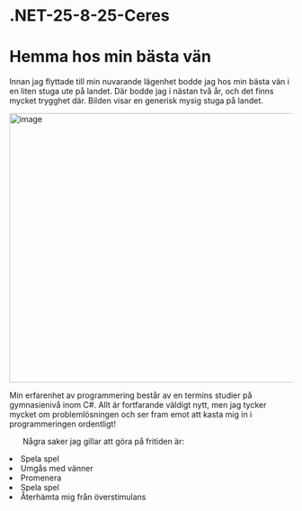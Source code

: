 # .NET-25-8-25-Ceres

<div>
<h1> Hemma hos min bästa vän </h1>
<p> Innan jag flyttade till min nuvarande lägenhet bodde jag hos min bästa vän i en liten stuga ute på landet. Där bodde jag i nästan två år, och det finns mycket trygghet där. Bilden visar en generisk mysig stuga på landet. </p>
<img> <img width="640" height="480" alt="image" src="https://github.com/user-attachments/assets/eccba641-5c9f-471b-9c8b-454058340350" /> </img>
<p> Min erfarenhet av programmering består av en termins studier på gymnasienivå inom C#. Allt är fortfarande väldigt nytt, men jag tycker mycket om problemlösningen och ser fram emot att kasta mig in i programmeringen ordentligt! </p>

<ul>Några saker jag gillar att göra på fritiden är:</ul>

<li> Spela spel </li>
<li> Umgås med vänner </li>
<li> Promenera </li>
<li> Spela spel </li>
<li> Återhämta mig från överstimulans </li>

